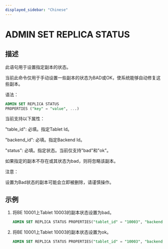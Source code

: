 ```yaml
---
displayed_sidebar: "Chinese"
---
```


# ADMIN SET REPLICA STATUS

## 描述

此语句用于设置指定副本的状态。

当前此命令仅用于手动设置一些副本的状态为BAD或OK，使系统能够自动修复这些副本。

语法：

```sql
ADMIN SET REPLICA STATUS
PROPERTIES ("key" = "value", ...)
```

当前支持以下属性：

"table_id": 必填。指定Tablet Id。

"backend_id": 必填。指定Backend Id。

"status": 必填。指定状态。当前仅支持"bad"和"ok"。

如果指定的副本不存在或其状态为bad，则将忽略该副本。

注意：

设置为Bad状态的副本可能会立即被删除，请谨慎操作。

## 示例

1. 将BE 10001上Tablet 10003的副本状态设置为bad。

    ```sql
    ADMIN SET REPLICA STATUS PROPERTIES("tablet_id" = "10003", "backend_id" = "10001", "status" = "bad");
    ```

2. 将BE 10001上Tablet 10003的副本状态设置为ok。

    ```sql
    ADMIN SET REPLICA STATUS PROPERTIES("tablet_id" = "10003", "backend_id" = "10001", "status" = "ok");
    ```